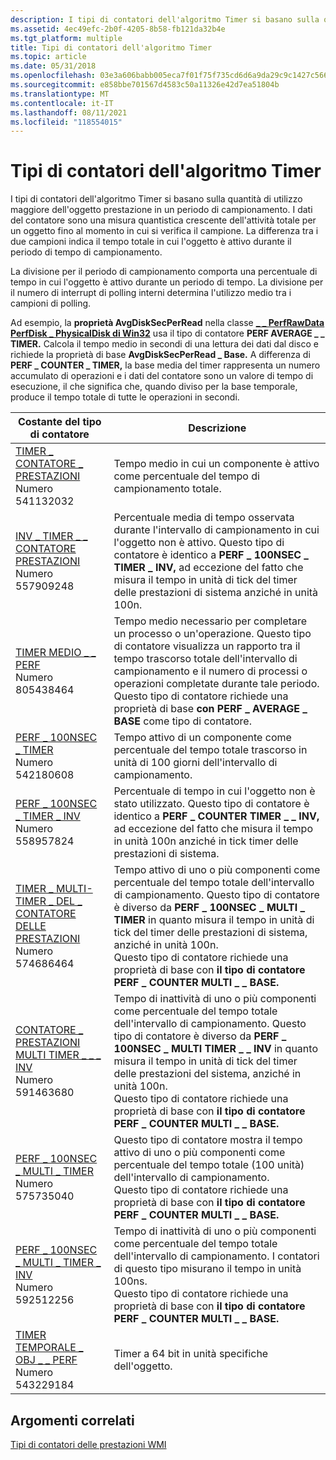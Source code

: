 ```yaml
---
description: I tipi di contatori dell'algoritmo Timer si basano sulla quantità di utilizzo maggiore dell'oggetto prestazione in un periodo di campionamento.
ms.assetid: 4ec49efc-2b0f-4205-8b58-fb121da32b4e
ms.tgt_platform: multiple
title: Tipi di contatori dell'algoritmo Timer
ms.topic: article
ms.date: 05/31/2018
ms.openlocfilehash: 03e3a606babb005eca7f01f75f735cd6d6a9da29c9c1427c56614c318f9465f4
ms.sourcegitcommit: e858bbe701567d4583c50a11326e42d7ea51804b
ms.translationtype: MT
ms.contentlocale: it-IT
ms.lasthandoff: 08/11/2021
ms.locfileid: "118554015"
---
```

# <a name="timer-algorithm-counter-types"></a>Tipi di contatori dell'algoritmo Timer

I tipi di contatori dell'algoritmo Timer si basano sulla quantità di utilizzo maggiore dell'oggetto prestazione in un periodo di campionamento. I dati del contatore sono una misura quantistica crescente dell'attività totale per un oggetto fino al momento in cui si verifica il campione. La differenza tra i due campioni indica il tempo totale in cui l'oggetto è attivo durante il periodo di tempo di campionamento.

La divisione per il periodo di campionamento comporta una percentuale di tempo in cui l'oggetto è attivo durante un periodo di tempo. La divisione per il numero di interrupt di polling interni determina l'utilizzo medio tra i campioni di polling.

Ad esempio, la **proprietà AvgDiskSecPerRead** nella classe [**\_ \_ PerfRawData PerfDisk \_ PhysicalDisk di Win32**](/previous-versions//aa394308(v=vs.85)) usa il tipo di contatore **PERF AVERAGE \_ \_ TIMER.** Calcola il tempo medio in secondi di una lettura dei dati dal disco e richiede la proprietà di base **AvgDiskSecPerRead \_ Base.** A differenza di **PERF \_ COUNTER \_ TIMER,** la base media del timer rappresenta un numero accumulato di operazioni e i dati del contatore sono un valore di tempo di esecuzione, il che significa che, quando diviso per la base temporale, produce il tempo totale di tutte le operazioni in secondi.



| Costante del tipo di contatore                                                                                                      | Descrizione                                                                                                                                                                                                                                                                                                                                                                                          |
|----------------------------------------------------------------------------------------------------------------------------|------------------------------------------------------------------------------------------------------------------------------------------------------------------------------------------------------------------------------------------------------------------------------------------------------------------------------------------------------------------------------------------------------|
| [TIMER \_ CONTATORE \_ PRESTAZIONI](/previous-versions/windows/it-pro/windows-server-2003/cc785636(v=ws.10))<br/> Numero 541132032<br/>             | Tempo medio in cui un componente è attivo come percentuale del tempo di campionamento totale.<br/>                                                                                                                                                                                                                                                                                                         |
| [INV \_ TIMER \_ \_ CONTATORE PRESTAZIONI](/previous-versions/windows/it-pro/windows-server-2003/cc785636(v=ws.10))<br/> Numero 557909248<br/>        | Percentuale media di tempo osservata durante l'intervallo di campionamento in cui l'oggetto non è attivo. Questo tipo di contatore è identico a **PERF \_ 100NSEC \_ TIMER \_ INV,** ad eccezione del fatto che misura il tempo in unità di tick del timer delle prestazioni di sistema anziché in unità 100n.<br/>                                                                                                                       |
| [TIMER MEDIO \_ \_ PERF](/previous-versions/windows/it-pro/windows-server-2003/cc785636(v=ws.10))<br/> Numero 805438464<br/>             | Tempo medio necessario per completare un processo o un'operazione. Questo tipo di contatore visualizza un rapporto tra il tempo trascorso totale dell'intervallo di campionamento e il numero di processi o operazioni completate durante tale periodo.<br/> Questo tipo di contatore richiede una proprietà di base **con PERF \_ AVERAGE \_ BASE** come tipo di contatore.<br/>                                                                         |
| [PERF \_ 100NSEC \_ TIMER](/previous-versions/windows/it-pro/windows-server-2003/cc785636(v=ws.10))<br/> Numero 542180608<br/>             | Tempo attivo di un componente come percentuale del tempo totale trascorso in unità di 100 giorni dell'intervallo di campionamento.<br/>                                                                                                                                                                                                                                                                          |
| [PERF \_ 100NSEC \_ TIMER \_ INV](/previous-versions/windows/it-pro/windows-server-2003/cc785636(v=ws.10))<br/> Numero 558957824<br/>        | Percentuale di tempo in cui l'oggetto non è stato utilizzato. Questo tipo di contatore è identico a **PERF \_ COUNTER TIMER \_ \_ INV,** ad eccezione del fatto che misura il tempo in unità 100n anziché in tick timer delle prestazioni di sistema.<br/>                                                                                                                                                                                   |
| [TIMER \_ MULTI-TIMER \_ DEL \_ CONTATORE DELLE PRESTAZIONI](/previous-versions/windows/it-pro/windows-server-2003/cc785636(v=ws.10))<br/> Numero 574686464<br/>      | Tempo attivo di uno o più componenti come percentuale del tempo totale dell'intervallo di campionamento. Questo tipo di contatore è diverso da **PERF \_ 100NSEC \_ MULTI \_ TIMER** in quanto misura il tempo in unità di tick del timer delle prestazioni di sistema, anziché in unità 100n.<br/> Questo tipo di contatore richiede una proprietà di base con **il tipo di contatore PERF \_ COUNTER MULTI \_ \_ BASE.**<br/>        |
| [CONTATORE \_ PRESTAZIONI MULTI TIMER \_ \_ \_ INV](/previous-versions/windows/it-pro/windows-server-2003/cc785636(v=ws.10))<br/> Numero 591463680<br/> | Tempo di inattività di uno o più componenti come percentuale del tempo totale dell'intervallo di campionamento. Questo tipo di contatore è diverso da **PERF \_ 100NSEC \_ MULTI TIMER \_ \_ INV** in quanto misura il tempo in unità di tick del timer delle prestazioni del sistema, anziché in unità 100n.<br/> Questo tipo di contatore richiede una proprietà di base con **il tipo di contatore PERF \_ COUNTER MULTI \_ \_ BASE.**<br/> |
| [PERF \_ 100NSEC \_ MULTI \_ TIMER](/previous-versions/windows/it-pro/windows-server-2003/cc785636(v=ws.10))<br/> Numero 575735040<br/>      | Questo tipo di contatore mostra il tempo attivo di uno o più componenti come percentuale del tempo totale (100 unità) dell'intervallo di campionamento.<br/> Questo tipo di contatore richiede una proprietà di base con **il tipo di contatore PERF \_ COUNTER MULTI \_ \_ BASE.**<br/>                                                                                                                                     |
| [PERF \_ 100NSEC \_ MULTI \_ TIMER \_ INV](/previous-versions/windows/it-pro/windows-server-2003/cc785636(v=ws.10))<br/> Numero 592512256<br/> | Tempo di inattività di uno o più componenti come percentuale del tempo totale dell'intervallo di campionamento. I contatori di questo tipo misurano il tempo in unità 100ns.<br/> Questo tipo di contatore richiede una proprietà di base con **il tipo di contatore PERF \_ COUNTER MULTI \_ \_ BASE.**<br/>                                                                                                                          |
| [TIMER TEMPORALE \_ OBJ \_ \_ PERF](/previous-versions/windows/it-pro/windows-server-2003/cc785636(v=ws.10))<br/> Numero 543229184<br/>           | Timer a 64 bit in unità specifiche dell'oggetto.<br/>                                                                                                                                                                                                                                                                                                                                                  |



 

## <a name="related-topics"></a>Argomenti correlati

<dl> <dt>

[Tipi di contatori delle prestazioni WMI](wmi-performance-counter-types.md)
</dt> </dl>

 

